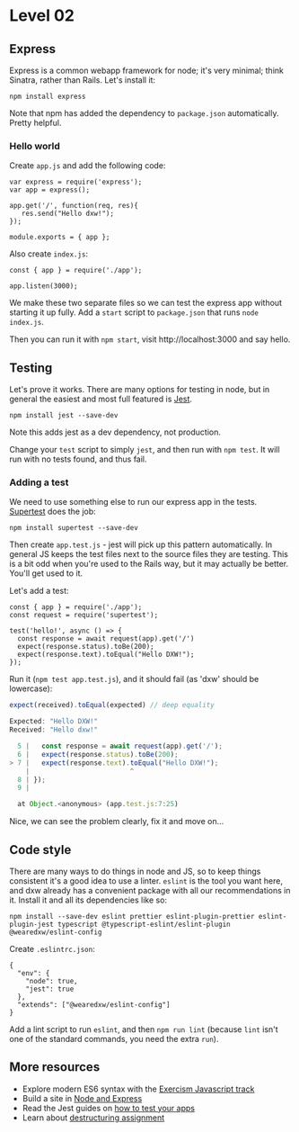 ---
---
# Level 02

## Express

Express is a common webapp framework for node; it's very minimal; think Sinatra, rather than Rails. Let's install it:

`npm install express`

Note that npm has added the dependency to `package.json` automatically. Pretty helpful.

### Hello world

Create `app.js` and add the following code:

```
var express = require('express');
var app = express();

app.get('/', function(req, res){
   res.send("Hello dxw!");
});

module.exports = { app };
```

Also create `index.js`:

```
const { app } = require('./app');

app.listen(3000);
```

We make these two separate files so we can test the express app without starting it up fully. Add a `start` script to `package.json` that runs `node index.js`.

Then you can run it with `npm start`, visit http://localhost:3000 and say hello.

## Testing

Let's prove it works. There are many options for testing in node, but in general the easiest and most full featured is [Jest](https://jestjs.io/).

`npm install jest --save-dev`

Note this adds jest as a dev dependency, not production.

Change your `test` script to simply `jest`, and then run with `npm test`. It will run with no tests found, and thus fail.

### Adding a test

We need to use something else to run our express app in the tests. [Supertest](https://github.com/visionmedia/supertest) does the job:

`npm install supertest --save-dev`

Then create `app.test.js` - jest will pick up this pattern automatically. In general JS keeps the test files next to the source files they are testing. This is a bit odd when you're used to the Rails way, but it may actually be better. You'll get used to it.

Let's add a test:

```
const { app } = require('./app');
const request = require('supertest');

test('hello!', async () => {
  const response = await request(app).get('/')
  expect(response.status).toBe(200);
  expect(response.text).toEqual("Hello DXW!");
});
```

Run it (`npm test app.test.js`), and it should fail (as 'dxw' should be lowercase):

```js
expect(received).toEqual(expected) // deep equality

Expected: "Hello DXW!"
Received: "Hello dxw!"

  5 |   const response = await request(app).get('/');
  6 |   expect(response.status).toBe(200);
> 7 |   expect(response.text).toEqual("Hello DXW!");
    |                         ^
  8 | });
  9 |

  at Object.<anonymous> (app.test.js:7:25)
```

Nice, we can see the problem clearly, fix it and move on...

## Code style

There are many ways to do things in node and JS, so to keep things consistent it's a good idea to use a linter. `eslint` is the tool you want here,
and dxw already has a convenient package with all our recommendations in it. Install it and all its dependencies like so:

`npm install --save-dev eslint prettier eslint-plugin-prettier eslint-plugin-jest typescript @typescript-eslint/eslint-plugin @wearedxw/eslint-config`

Create `.eslintrc.json`:

```
{
  "env": {
    "node": true,
    "jest": true
  },
  "extends": ["@wearedxw/eslint-config"]
}
```

Add a lint script to run `eslint`, and then `npm run lint` (because `lint` isn't one of the standard commands, you need the extra `run`).

## More resources

* Explore modern ES6 syntax with the [Exercism Javascript track](https://exercism.io/my/tracks/javascript)
* Build a site in [Node and Express](https://developer.mozilla.org/en-US/docs/Learn/Server-side/Express_Nodejs)
* Read the Jest guides on [how to test your apps](https://jestjs.io/docs/en/getting-started.html)
* Learn about [destructuring assignment](https://developer.mozilla.org/en-US/docs/Web/JavaScript/Reference/Operators/Destructuring_assignment)
